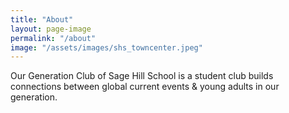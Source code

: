 ```yaml
---
title: "About"
layout: page-image
permalink: "/about"
image: "/assets/images/shs_towncenter.jpeg"
---
```


Our Generation Club of Sage Hill School is a student club builds connections between global current events & young adults in our generation.

